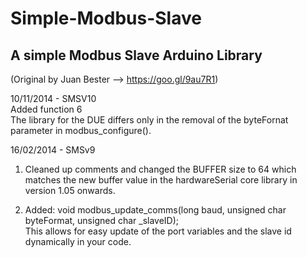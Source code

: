# Simple-Modbus-Slave
## A simple Modbus Slave Arduino Library
(Original by Juan Bester  --> https://goo.gl/9au7R1)  
  
  
10/11/2014 - SMSV10  
Added function 6  
The library for the DUE differs only in the removal of the byteFornat parameter in modbus_configure().  
  
16/02/2014 - SMSv9  
1. Cleaned up comments and changed the BUFFER size to 64 which matches the new buffer value in the hardwareSerial core library in version 1.05 onwards.  
  
2. Added: void modbus_update_comms(long baud, unsigned char byteFormat, unsigned char _slaveID);  
   This allows for easy update of the port variables and the slave id dynamically in your code.



